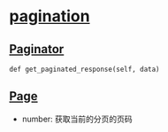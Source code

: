 # [pagination](https://docs.djangoproject.com/en/2.1/topics/pagination/)

## [Paginator](https://docs.djangoproject.com/en/2.1/topics/pagination/#paginator-objects)
```
def get_paginated_response(self, data)
```

## [Page](https://docs.djangoproject.com/en/2.1/topics/pagination/#page-objects)
* number:
获取当前的分页的页码
